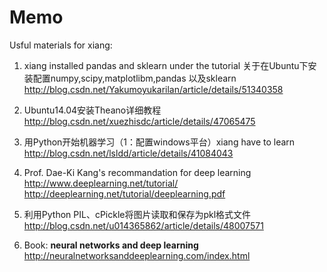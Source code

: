 # Memo
Usful materials for xiang:

1. xiang installed pandas and sklearn under the tutorial
关于在Ubuntu下安装配置numpy,scipy,matplotlibm,pandas 以及sklearn
http://blog.csdn.net/Yakumoyukarilan/article/details/51340358

1. Ubuntu14.04安装Theano详细教程
http://blog.csdn.net/xuezhisdc/article/details/47065475

2. 用Python开始机器学习（1：配置windows平台）xiang have to learn
http://blog.csdn.net/lsldd/article/details/41084043

3. Prof. Dae-Ki Kang's recommandation for deep learning
http://www.deeplearning.net/tutorial/
http://deeplearning.net/tutorial/deeplearning.pdf

4. 利用Python PIL、cPickle将图片读取和保存为pkl格式文件
http://blog.csdn.net/u014365862/article/details/48007571

5. Book: __neural networks and deep learning__
http://neuralnetworksanddeeplearning.com/index.html
